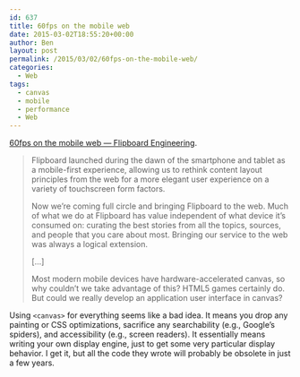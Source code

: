 ```yaml
---
id: 637
title: 60fps on the mobile web
date: 2015-03-02T18:55:20+00:00
author: Ben
layout: post
permalink: /2015/03/02/60fps-on-the-mobile-web/
categories:
  - Web
tags:
  - canvas
  - mobile
  - performance
  - Web
---
```

[60fps on the mobile web — Flipboard Engineering](http://engineering.flipboard.com/2015/02/mobile-web/).

> Flipboard launched during the dawn of the smartphone and tablet as a mobile-first experience, allowing us to rethink content layout principles from the web for a more elegant user experience on a variety of touchscreen form factors.
> 
> Now we’re coming full circle and bringing Flipboard to the web. Much of what we do at Flipboard has value independent of what device it’s consumed on: curating the best stories from all the topics, sources, and people that you care about most. Bringing our service to the web was always a logical extension.
> 
> [...]
> 
> Most modern mobile devices have hardware-accelerated canvas, so why couldn’t we take advantage of this? HTML5 games certainly do. But could we really develop an application user interface in canvas?

Using `<canvas>` for everything seems like a bad idea. It means you drop any painting or CSS optimizations, sacrifice any searchability (e.g., Google&#8217;s spiders), and accessibility (e.g., screen readers). It essentially means writing your own display engine, just to get some very particular display behavior. I get it, but all the code they wrote will probably be obsolete in just a few years.